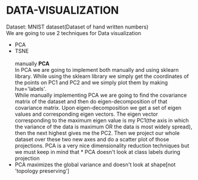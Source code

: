 # DATA-VISUALIZATION

Dataset: MNIST dataset(Dataset of hand written numbers)<br>
We are going to use 2 techniques for Data visualization
* PCA
* TSNE
<br><br>manually 
**PCA**<br>
In PCA we are going to implement both manually and using sklearn library. While using the sklearn library we simply get the coordinates of the points on PC1 and PC2 and we simply plot them by making hue='labels'.<br>While manually implementing PCA we are going to find the covariance matrix of the dataset and then do eigen-decomposition of that covariance matrix. Upon eigen-decomposition we get a set of eigen values and corresponding eigen vectors. The eigen vector corresponding to the maximum eigen value is my PC1(the axis in which the variance of the data is maximum OR the data is most widely spread), then the next highest gives me the PC2. Then we project our whole dataset over these two new axes and do a scatter plot of those projections. PCA is a very nice dimensionality reduction techniques but we must keep in mind that * PCA doesn't look at class labels during projection
* PCA maximizes the global variance and doesn't look at shape[not 'topology preserving']